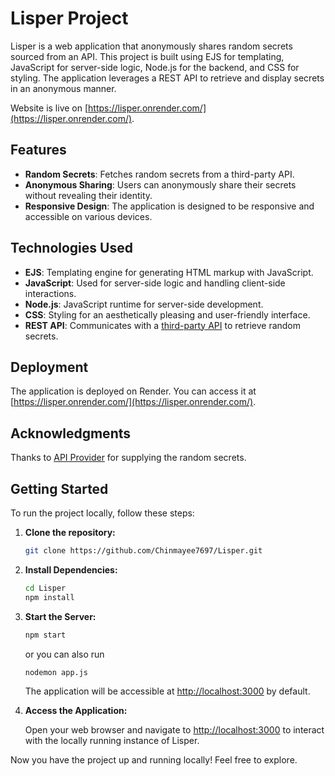 # Lisper Project
Lisper is a web application that anonymously shares random secrets sourced from an API. This project is built using EJS for templating, JavaScript for server-side logic, Node.js for the backend, and CSS for styling. The application leverages a REST API to retrieve and display secrets in an anonymous manner.

Website is live on [https://lisper.onrender.com/](https://lisper.onrender.com/).

## Features
- **Random Secrets**: Fetches random secrets from a third-party API.
- **Anonymous Sharing**: Users can anonymously share their secrets without revealing their identity.
- **Responsive Design**: The application is designed to be responsive and accessible on various devices.

## Technologies Used
- **EJS**: Templating engine for generating HTML markup with JavaScript.
- **JavaScript**: Used for server-side logic and handling client-side interactions.
- **Node.js**: JavaScript runtime for server-side development.
- **CSS**: Styling for an aesthetically pleasing and user-friendly interface.
- **REST API**: Communicates with a [third-party API](https://secrets-api.appbrewery.com/) to retrieve random secrets.

## Deployment
The application is deployed on Render. You can access it at [https://lisper.onrender.com/](https://lisper.onrender.com/).

## Acknowledgments
Thanks to [API Provider](https://secrets-api.appbrewery.com/) for supplying the random secrets.

## Getting Started

To run the project locally, follow these steps:

1. **Clone the repository:**

    ```bash
    git clone https://github.com/Chinmayee7697/Lisper.git
    ```

2. **Install Dependencies:**

    ```bash
    cd Lisper
    npm install
    ```

3. **Start the Server:**

    ```bash
    npm start
    ```

    or you can also run

   ```bash
   nodemon app.js
   ```

    The application will be accessible at [http://localhost:3000](http://localhost:3000) by default.

5. **Access the Application:**

    Open your web browser and navigate to [http://localhost:3000](http://localhost:3000) to interact with the locally running instance of Lisper.

Now you have the project up and running locally! Feel free to explore.


